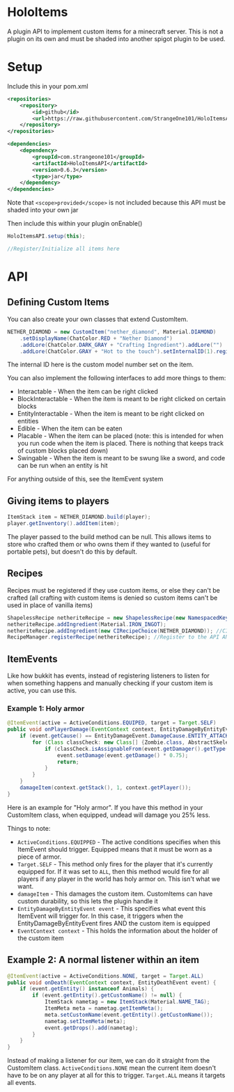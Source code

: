 # HoloItems
A plugin API to implement custom items for a minecraft server. This is not a plugin on its own and must be shaded into another spigot plugin to be used.

# Setup
Include this in your pom.xml
```xml
<repositories>
    <repository>
        <id>github</id>
        <url>https://raw.githubusercontent.com/StrangeOne101/HoloItemsAPI/repository/</url>
    </repository>
</repositories>

<dependencies>
    <dependency>
        <groupId>com.strangeone101</groupId>
        <artifactId>HoloItemsAPI</artifactId>
        <version>0.6.3</version>
        <type>jar</type>
    </dependency>
</dependencies>
```
Note that `<scope>provided</scope>` is not included because this API must be shaded into your own jar

Then include this within your plugin onEnable()
```java
HoloItemsAPI.setup(this);

//Register/Initialize all items here
```
# API
## Defining Custom Items
You can also create your own classes that extend CustomItem.
```java
NETHER_DIAMOND = new CustomItem("nether_diamond", Material.DIAMOND)
    .setDisplayName(ChatColor.RED + "Nether Diamond")
    .addLore(ChatColor.DARK_GRAY + "Crafting Ingredient").addLore("")
    .addLore(ChatColor.GRAY + "Hot to the touch").setInternalID(1).register();
```
The internal ID here is the custom model number set on the item.

You can also implement the following interfaces to add more things to them:
- Interactable - When the item can be right clicked
- BlockInteractable - When the item is meant to be right clicked on certain blocks
- EntityInteractable - When the item is meant to be right clicked on entities
- Edible - When the item can be eaten
- Placable - When the item can be placed (note: this is intended for when you run code when the item is placed. There is nothing that keeps track of custom blocks placed down)
- Swingable - When the item is meant to be swung like a sword, and code can be run when an entity is hit

For anything outside of this, see the ItemEvent system
## Giving items to players
```java
ItemStack item = NETHER_DIAMOND.build(player);
player.getInventory().addItem(item);
```
The player passed to the build method can be null. This allows items to store who crafted them or who owns them if they wanted to (useful for portable pets), but doesn't do this by default. 
## Recipes
Recipes must be registered if they use custom items, or else they can't be crafted (all crafting with custom items is denied so custom items can't be used in place of vanilla items)
```java
ShapelessRecipe netheriteRecipe = new ShapelessRecipe(new NamespacedKey(this, "netherite_ingot"), new ItemStack(Material.NETHERITE_INGOT));
netheriteRecipe.addIngredient(Material.IRON_INGOT);
netheriteRecipe.addIngredient(new CIRecipeChoice(NETHER_DIAMOND)); //CI = CustomItem Recipe Choice
RecipeManager.registerRecipe(netheriteRecipe); //Register to the API AND bukkit
```
## ItemEvents
Like how bukkit has events, instead of registering listeners to listen for when something happens and manually checking if your custom item is active, you can use this.
### Example 1: Holy armor
```java
@ItemEvent(active = ActiveConditions.EQUIPED, target = Target.SELF)
public void onPlayerDamage(EventContext context, EntityDamageByEntityEvent event) {
    if (event.getCause() == EntityDamageEvent.DamageCause.ENTITY_ATTACK) {
        for (Class classCheck: new Class[] {Zombie.class, AbstractSkeleton.class, Zoglin.class, Wither.class}) {
            if (classCheck.isAssignableFrom(event.getDamager().getType().getEntityClass())) {
                event.setDamage(event.getDamage() * 0.75);
                return;
            }
        }
    }
    damageItem(context.getStack(), 1, context.getPlayer());
}
```
Here is an example for "Holy armor". If you have this method in your CustomItem class, when equipped, undead will damage you 25% less.

Things to note:
- `ActiveConditions.EQUIPPED` - The active conditions specifies when this ItemEvent should trigger. Equipped means that it must be worn as a piece of armor.
- `Target.SELF` - This method only fires for the player that it's currently equipped for. If it was set to `ALL`, then this method would fire for all players if any player in the world has holy armor on. This isn't what we want.
- `damageItem` - This damages the custom item. CustomItems can have custom durability, so this lets the plugin handle it
- `EntityDamageByEntityEvent event` - This specifies what event this ItemEvent will trigger for. In this case, it triggers when the EntityDamageByEntityEvent fires AND the custom item is equipped
- `EventContext context` - This holds the information about the holder of the custom item

## Example 2: A normal listener within an item
```java
@ItemEvent(active = ActiveConditions.NONE, target = Target.ALL) 
public void onDeath(EventContext context, EntityDeathEvent event) {
    if (event.getEntity() instanceof Animals) {
        if (event.getEntity().getCustomName() != null) {
            ItemStack nametag = new ItemStack(Material.NAME_TAG);
            ItemMeta meta = nametag.getItemMeta();
            meta.setCustomName(event.getEntity().getCustomName());
            nametag.setItemMeta(meta);
            event.getDrops().add(nametag);
        }
    }
}
```
Instead of making a listener for our item, we can do it straight from the CustomItem class. 
`ActiveConditions.NONE` mean the current item doesn't have to be on any player at all for this to trigger. 
`Target.ALL` means it targets all events.